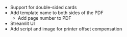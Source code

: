 * Support for double-sided cards
* Add template name to both sides of the PDF
    * Add page number to PDF
* Streamlit UI
* Add script and image for printer offset compensation